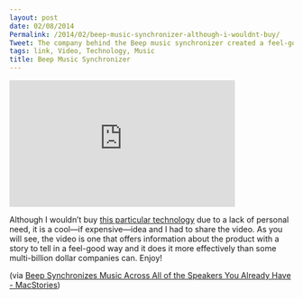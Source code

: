 ```yaml
---
layout: post
date: 02/08/2014
Permalink: /2014/02/beep-music-synchronizer-although-i-wouldnt-buy/
Tweet: The company behind the Beep music synchronizer created a feel-good ad that I felt compelled to share. Enjoy!
tags: link, Video, Technology, Music
title: Beep Music Synchronizer
---
```


<iframe id="video" width="400" height="225" src="https://www.youtube.com/embed/iEIvq5e3nxY?feature=oembed" frameborder="0" allowfullscreen></iframe>

<p>Although I wouldn&#8217;t buy <a href="https://www.thisisbeep.com/" title="Beep">this particular technology</a> due to a lack of personal need, it is a cool—if expensive—idea and I had to share the video. As you will see, the video is one that offers information about the product with a story to tell in a feel-good way and it does it more effectively than some multi-billion dollar companies can. Enjoy!</p>

<p>(via <a href="http://www.macstories.net/linked/beep-syncronizes-music-across-all-of-the-speakers-you-already-have/">Beep Synchronizes Music Across All of the Speakers You Already Have - MacStories</a>)</p>